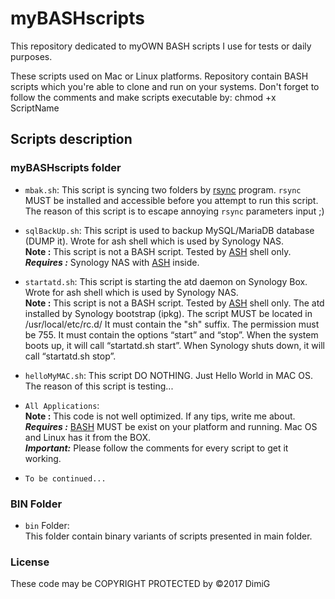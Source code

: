 myBASHscripts
================
This repository dedicated to myOWN BASH scripts I use for tests or daily purposes.

These scripts used on Mac or Linux platforms.
Repository contain BASH scripts which you're able to clone and run on your systems.
Don't forget to follow the comments and make scripts executable by: chmod +x ScriptName

Scripts description
-------------------

### myBASHscripts folder

* `mbak.sh`: This script is syncing two folders by [rsync][rsync] program. `rsync` MUST be installed and accessible before you attempt to run this script.<br>
   The reason of this script is to escape annoying `rsync` parameters input ;)

* `sqlBackUp.sh`: This script is used to backup MySQL/MariaDB database (DUMP it). Wrote for ash shell which is used by Synology NAS.<br>
   **Note :** This script is not a BASH script. Tested by [ASH][ash] shell only.<br>
   ***Requires :*** Synology NAS with [ASH][ash] inside.

* `startatd.sh`: This script is starting the atd daemon on Synology Box. Wrote for ash shell which is used by Synology NAS.<br>
   **Note :** This script is not a BASH script. Tested by [ASH][ash] shell only. The atd installed by Synology bootstrap (ipkg). 
   The script MUST be located in /usr/local/etc/rc.d/ It must contain the "sh" suffix. The permission must be 755. 
   It must contain the options “start” and “stop”. When the system boots up, it will call “startatd.sh start”. 
   When Synology shuts down, it will call “startatd.sh stop”.

* `helloMyMAC.sh`: This script DO NOTHING. Just Hello World in MAC OS.<br>
   The reason of this script is testing...

* `All Applications`:<br>
   **Note :** This code is not well optimized. If any tips, write me about.<br>
   ***Requires :*** [BASH][bash] MUST be exist on your platform and running. Mac OS and Linux has it from the BOX.<br>
   ***Important:*** Please follow the comments for every script to get it working.
   
* `To be continued...`

### BIN Folder

* `bin` Folder:<br>
   This folder contain binary variants of scripts presented in main folder.

### License

These code may be COPYRIGHT PROTECTED by ©2017 DimiG

[rsync]:http://rsync.samba.org
[bash]:http://www.gnu.org/software/bash
[ash]:http://en.wikipedia.org/wiki/Almquist_shell
